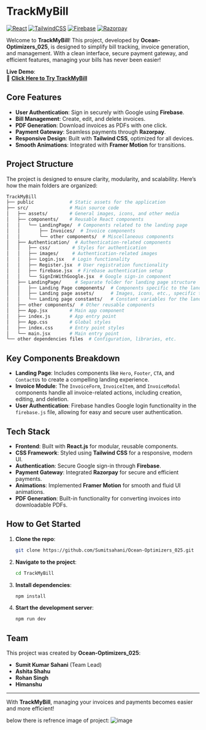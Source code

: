 
# **TrackMyBill**

[![React](https://img.shields.io/badge/React-18.2.0-61DAFB?logo=react&logoColor=white)](https://reactjs.org/)
[![TailwindCSS](https://img.shields.io/badge/TailwindCSS-3.0.24-06B6D4?logo=tailwindcss&logoColor=white)](https://tailwindcss.com/)
[![Firebase](https://img.shields.io/badge/Firebase-9.6.10-FFCA28?logo=firebase&logoColor=white)](https://firebase.google.com/)
[![Razorpay](https://img.shields.io/badge/Payment%20Gateway-Razorpay-0071C5?logo=razorpay&logoColor=white)](https://razorpay.com/)

Welcome to **TrackMyBill**! This project, developed by **Ocean-Optimizers_025**, is designed to simplify bill tracking, invoice generation, and management. With a clean interface, secure payment gateway, and efficient features, managing your bills has never been easier!

**Live Demo**:  
🔗 **[Click Here to Try TrackMyBill](https://aquamarine-dusk-441807.netlify.app/)**

## **Core Features**

- **User Authentication**: Sign in securely with Google using **Firebase**.
- **Bill Management**: Create, edit, and delete invoices.
- **PDF Generation**: Download invoices as PDFs with one click.
- **Payment Gateway**: Seamless payments through **Razorpay**.
- **Responsive Design**: Built with **Tailwind CSS**, optimized for all devices.
- **Smooth Animations**: Integrated with **Framer Motion** for transitions.

## **Project Structure**

The project is designed to ensure clarity, modularity, and scalability. Here’s how the main folders are organized:

```bash
TrackMyBill
├── public             # Static assets for the application
├── src/               # Main source code
│   ├── assets/        # General images, icons, and other media
│   ├── components/    # Reusable React components
│   │   └── LandingPage/  # Components related to the landing page
│   │       ├── Invoices/  # Invoice components
│   │       └── other components/  # Miscellaneous components
│   ├── Authentication/  # Authentication-related components
│   │   ├── css/        # Styles for authentication
│   │   ├── images/     # Authentication-related images
│   │   ├── Login.jsx   # Login functionality
│   │   ├── Register.jsx  # User registration functionality
│   │   ├── firebase.jsx  # Firebase authentication setup
│   │   └── SignInWithGoogle.jsx  # Google sign-in component
│   ├── LandingPage/     # Separate folder for landing page structure
│   │   ├── Landing Page components/  # Components specific to the landing page
│   │   ├── Landing page assets/      # Images, icons, etc., specific to the landing page
│   │   └── Landing page constants/   # Constant variables for the landing page
│   ├── other components/  # Other reusable components
│   ├── App.jsx        # Main app component
│   ├── index.js       # App entry point
│   ├── App.css        # Global styles
│   ├── index.css      # Entry point styles
│   └── main.jsx       # Main entry point
└── other dependencies files  # Configuration, libraries, etc.
```

## **Key Components Breakdown**

- **Landing Page**: Includes components like `Hero`, `Footer`, `CTA`, and `ContactUs` to create a compelling landing experience.
- **Invoice Module**: The `InvoiceForm`, `InvoiceItem`, and `InvoiceModal` components handle all invoice-related actions, including creation, editing, and deletion.
- **User Authentication**: Firebase handles Google login functionality in the `firebase.js` file, allowing for easy and secure user authentication.

## **Tech Stack**

- **Frontend**: Built with **React.js** for modular, reusable components.
- **CSS Framework**: Styled using **Tailwind CSS** for a responsive, modern UI.
- **Authentication**: Secure Google sign-in through **Firebase**.
- **Payment Gateway**: Integrated **Razorpay** for secure and efficient payments.
- **Animations**: Implemented **Framer Motion** for smooth and fluid UI animations.
- **PDF Generation**: Built-in functionality for converting invoices into downloadable PDFs.

## **How to Get Started**

1. **Clone the repo**:
   ```bash
   git clone https://github.com/Sumitsahani/Ocean-Optimizers_025.git
   ```
2. **Navigate to the project**:
   ```bash
   cd TrackMyBill
   ```
3. **Install dependencies**:
   ```bash
   npm install
   ```
4. **Start the development server**:
   ```bash
   npm run dev
   ```

## **Team**

This project was created by **Ocean-Optimizers_025**:

- **Sumit Kumar Sahani** (Team Lead) 
- **Ashita Shahu** 
- **Rohan Singh** 
- **Himanshu** 
---

With **TrackMyBill**, managing your invoices and payments becomes easier and more efficient! 

below there is refrence image of project:
![image](https://github.com/user-attachments/assets/46a6f3dc-1e71-4474-be0f-0c60008e86a8)

